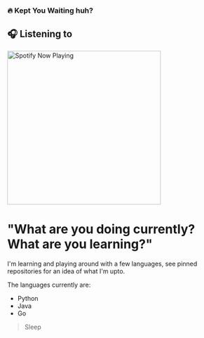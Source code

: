 ### 🔥 Kept You Waiting huh?

## :headphones: Listening to

[<img src="https://spotify-github-profile.vercel.app/api/view?uid=31oadnfjg4msnejgfinmrg2fdaz4&cover_image=true&theme=novatorem" alt="Spotify Now Playing" width="350" />](https://open.spotify.com/user/lightyagami)

# **"What are you doing currently? What are you learning?"**
I'm learning and playing around with a few languages, see pinned repositories for an idea of what I'm upto. 

The languages currently are: 
- Python
- Java
- Go

> Sleep

